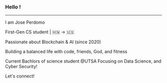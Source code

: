 ### Hello !
------------------------------------------------------------------------------
I am Jose Perdomo

First-Gen CS student | 🇭🇳 → 🇺🇸

Passionate about Blockchain & AI (since 2020) 

Building a balanced life with code, friends, God, and fitness

Current Bachlors of science student @UTSA Focusing on Data Science, and Cyber Security!

Let's connect!
